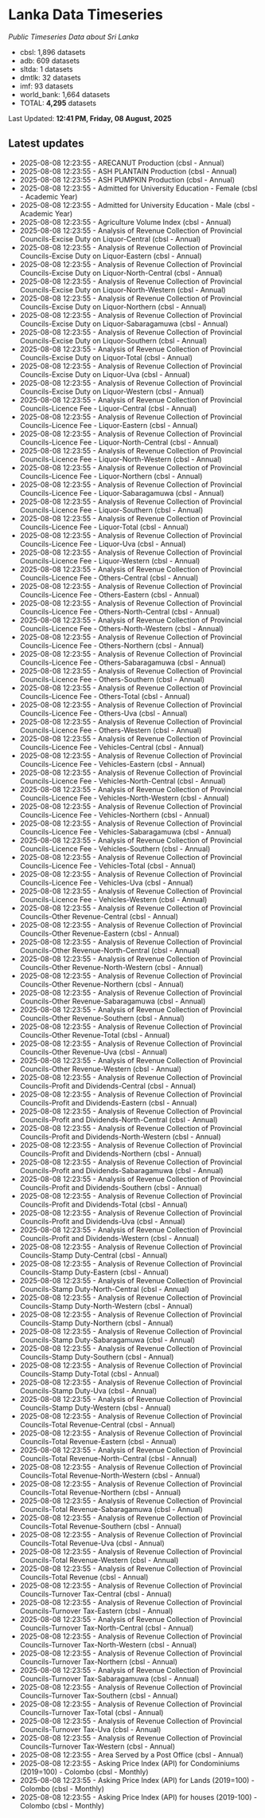 # Lanka Data Timeseries
*Public Timeseries Data about Sri Lanka*

* cbsl: 1,896 datasets
* adb: 609 datasets
* sltda: 1 datasets
* dmtlk: 32 datasets
* imf: 93 datasets
* world_bank: 1,664 datasets
* TOTAL: **4,295** datasets

Last Updated: **12:41 PM, Friday, 08 August, 2025**

## Latest updates

* 2025-08-08 12:23:55 - ARECANUT Production (cbsl - Annual)
* 2025-08-08 12:23:55 - ASH PLANTAIN Production (cbsl - Annual)
* 2025-08-08 12:23:55 - ASH PUMPKIN Production (cbsl - Annual)
* 2025-08-08 12:23:55 - Admitted for University Education - Female (cbsl - Academic Year)
* 2025-08-08 12:23:55 - Admitted for University Education - Male (cbsl - Academic Year)
* 2025-08-08 12:23:55 - Agriculture Volume Index (cbsl - Annual)
* 2025-08-08 12:23:55 - Analysis of Revenue Collection of Provincial Councils-Excise Duty on Liquor-Central (cbsl - Annual)
* 2025-08-08 12:23:55 - Analysis of Revenue Collection of Provincial Councils-Excise Duty on Liquor-Eastern (cbsl - Annual)
* 2025-08-08 12:23:55 - Analysis of Revenue Collection of Provincial Councils-Excise Duty on Liquor-North-Central (cbsl - Annual)
* 2025-08-08 12:23:55 - Analysis of Revenue Collection of Provincial Councils-Excise Duty on Liquor-North-Western (cbsl - Annual)
* 2025-08-08 12:23:55 - Analysis of Revenue Collection of Provincial Councils-Excise Duty on Liquor-Northern (cbsl - Annual)
* 2025-08-08 12:23:55 - Analysis of Revenue Collection of Provincial Councils-Excise Duty on Liquor-Sabaragamuwa (cbsl - Annual)
* 2025-08-08 12:23:55 - Analysis of Revenue Collection of Provincial Councils-Excise Duty on Liquor-Southern (cbsl - Annual)
* 2025-08-08 12:23:55 - Analysis of Revenue Collection of Provincial Councils-Excise Duty on Liquor-Total (cbsl - Annual)
* 2025-08-08 12:23:55 - Analysis of Revenue Collection of Provincial Councils-Excise Duty on Liquor-Uva (cbsl - Annual)
* 2025-08-08 12:23:55 - Analysis of Revenue Collection of Provincial Councils-Excise Duty on Liquor-Western (cbsl - Annual)
* 2025-08-08 12:23:55 - Analysis of Revenue Collection of Provincial Councils-Licence Fee - Liquor-Central (cbsl - Annual)
* 2025-08-08 12:23:55 - Analysis of Revenue Collection of Provincial Councils-Licence Fee - Liquor-Eastern (cbsl - Annual)
* 2025-08-08 12:23:55 - Analysis of Revenue Collection of Provincial Councils-Licence Fee - Liquor-North-Central (cbsl - Annual)
* 2025-08-08 12:23:55 - Analysis of Revenue Collection of Provincial Councils-Licence Fee - Liquor-North-Western (cbsl - Annual)
* 2025-08-08 12:23:55 - Analysis of Revenue Collection of Provincial Councils-Licence Fee - Liquor-Northern (cbsl - Annual)
* 2025-08-08 12:23:55 - Analysis of Revenue Collection of Provincial Councils-Licence Fee - Liquor-Sabaragamuwa (cbsl - Annual)
* 2025-08-08 12:23:55 - Analysis of Revenue Collection of Provincial Councils-Licence Fee - Liquor-Southern (cbsl - Annual)
* 2025-08-08 12:23:55 - Analysis of Revenue Collection of Provincial Councils-Licence Fee - Liquor-Total (cbsl - Annual)
* 2025-08-08 12:23:55 - Analysis of Revenue Collection of Provincial Councils-Licence Fee - Liquor-Uva (cbsl - Annual)
* 2025-08-08 12:23:55 - Analysis of Revenue Collection of Provincial Councils-Licence Fee - Liquor-Western (cbsl - Annual)
* 2025-08-08 12:23:55 - Analysis of Revenue Collection of Provincial Councils-Licence Fee - Others-Central (cbsl - Annual)
* 2025-08-08 12:23:55 - Analysis of Revenue Collection of Provincial Councils-Licence Fee - Others-Eastern (cbsl - Annual)
* 2025-08-08 12:23:55 - Analysis of Revenue Collection of Provincial Councils-Licence Fee - Others-North-Central (cbsl - Annual)
* 2025-08-08 12:23:55 - Analysis of Revenue Collection of Provincial Councils-Licence Fee - Others-North-Western (cbsl - Annual)
* 2025-08-08 12:23:55 - Analysis of Revenue Collection of Provincial Councils-Licence Fee - Others-Northern (cbsl - Annual)
* 2025-08-08 12:23:55 - Analysis of Revenue Collection of Provincial Councils-Licence Fee - Others-Sabaragamuwa (cbsl - Annual)
* 2025-08-08 12:23:55 - Analysis of Revenue Collection of Provincial Councils-Licence Fee - Others-Southern (cbsl - Annual)
* 2025-08-08 12:23:55 - Analysis of Revenue Collection of Provincial Councils-Licence Fee - Others-Total (cbsl - Annual)
* 2025-08-08 12:23:55 - Analysis of Revenue Collection of Provincial Councils-Licence Fee - Others-Uva (cbsl - Annual)
* 2025-08-08 12:23:55 - Analysis of Revenue Collection of Provincial Councils-Licence Fee - Others-Western (cbsl - Annual)
* 2025-08-08 12:23:55 - Analysis of Revenue Collection of Provincial Councils-Licence Fee - Vehicles-Central (cbsl - Annual)
* 2025-08-08 12:23:55 - Analysis of Revenue Collection of Provincial Councils-Licence Fee - Vehicles-Eastern (cbsl - Annual)
* 2025-08-08 12:23:55 - Analysis of Revenue Collection of Provincial Councils-Licence Fee - Vehicles-North-Central (cbsl - Annual)
* 2025-08-08 12:23:55 - Analysis of Revenue Collection of Provincial Councils-Licence Fee - Vehicles-North-Western (cbsl - Annual)
* 2025-08-08 12:23:55 - Analysis of Revenue Collection of Provincial Councils-Licence Fee - Vehicles-Northern (cbsl - Annual)
* 2025-08-08 12:23:55 - Analysis of Revenue Collection of Provincial Councils-Licence Fee - Vehicles-Sabaragamuwa (cbsl - Annual)
* 2025-08-08 12:23:55 - Analysis of Revenue Collection of Provincial Councils-Licence Fee - Vehicles-Southern (cbsl - Annual)
* 2025-08-08 12:23:55 - Analysis of Revenue Collection of Provincial Councils-Licence Fee - Vehicles-Total (cbsl - Annual)
* 2025-08-08 12:23:55 - Analysis of Revenue Collection of Provincial Councils-Licence Fee - Vehicles-Uva (cbsl - Annual)
* 2025-08-08 12:23:55 - Analysis of Revenue Collection of Provincial Councils-Licence Fee - Vehicles-Western (cbsl - Annual)
* 2025-08-08 12:23:55 - Analysis of Revenue Collection of Provincial Councils-Other Revenue-Central (cbsl - Annual)
* 2025-08-08 12:23:55 - Analysis of Revenue Collection of Provincial Councils-Other Revenue-Eastern (cbsl - Annual)
* 2025-08-08 12:23:55 - Analysis of Revenue Collection of Provincial Councils-Other Revenue-North-Central (cbsl - Annual)
* 2025-08-08 12:23:55 - Analysis of Revenue Collection of Provincial Councils-Other Revenue-North-Western (cbsl - Annual)
* 2025-08-08 12:23:55 - Analysis of Revenue Collection of Provincial Councils-Other Revenue-Northern (cbsl - Annual)
* 2025-08-08 12:23:55 - Analysis of Revenue Collection of Provincial Councils-Other Revenue-Sabaragamuwa (cbsl - Annual)
* 2025-08-08 12:23:55 - Analysis of Revenue Collection of Provincial Councils-Other Revenue-Southern (cbsl - Annual)
* 2025-08-08 12:23:55 - Analysis of Revenue Collection of Provincial Councils-Other Revenue-Total (cbsl - Annual)
* 2025-08-08 12:23:55 - Analysis of Revenue Collection of Provincial Councils-Other Revenue-Uva (cbsl - Annual)
* 2025-08-08 12:23:55 - Analysis of Revenue Collection of Provincial Councils-Other Revenue-Western (cbsl - Annual)
* 2025-08-08 12:23:55 - Analysis of Revenue Collection of Provincial Councils-Profit and Dividends-Central (cbsl - Annual)
* 2025-08-08 12:23:55 - Analysis of Revenue Collection of Provincial Councils-Profit and Dividends-Eastern (cbsl - Annual)
* 2025-08-08 12:23:55 - Analysis of Revenue Collection of Provincial Councils-Profit and Dividends-North-Central (cbsl - Annual)
* 2025-08-08 12:23:55 - Analysis of Revenue Collection of Provincial Councils-Profit and Dividends-North-Western (cbsl - Annual)
* 2025-08-08 12:23:55 - Analysis of Revenue Collection of Provincial Councils-Profit and Dividends-Northern (cbsl - Annual)
* 2025-08-08 12:23:55 - Analysis of Revenue Collection of Provincial Councils-Profit and Dividends-Sabaragamuwa (cbsl - Annual)
* 2025-08-08 12:23:55 - Analysis of Revenue Collection of Provincial Councils-Profit and Dividends-Southern (cbsl - Annual)
* 2025-08-08 12:23:55 - Analysis of Revenue Collection of Provincial Councils-Profit and Dividends-Total (cbsl - Annual)
* 2025-08-08 12:23:55 - Analysis of Revenue Collection of Provincial Councils-Profit and Dividends-Uva (cbsl - Annual)
* 2025-08-08 12:23:55 - Analysis of Revenue Collection of Provincial Councils-Profit and Dividends-Western (cbsl - Annual)
* 2025-08-08 12:23:55 - Analysis of Revenue Collection of Provincial Councils-Stamp Duty-Central (cbsl - Annual)
* 2025-08-08 12:23:55 - Analysis of Revenue Collection of Provincial Councils-Stamp Duty-Eastern (cbsl - Annual)
* 2025-08-08 12:23:55 - Analysis of Revenue Collection of Provincial Councils-Stamp Duty-North-Central (cbsl - Annual)
* 2025-08-08 12:23:55 - Analysis of Revenue Collection of Provincial Councils-Stamp Duty-North-Western (cbsl - Annual)
* 2025-08-08 12:23:55 - Analysis of Revenue Collection of Provincial Councils-Stamp Duty-Northern (cbsl - Annual)
* 2025-08-08 12:23:55 - Analysis of Revenue Collection of Provincial Councils-Stamp Duty-Sabaragamuwa (cbsl - Annual)
* 2025-08-08 12:23:55 - Analysis of Revenue Collection of Provincial Councils-Stamp Duty-Southern (cbsl - Annual)
* 2025-08-08 12:23:55 - Analysis of Revenue Collection of Provincial Councils-Stamp Duty-Total (cbsl - Annual)
* 2025-08-08 12:23:55 - Analysis of Revenue Collection of Provincial Councils-Stamp Duty-Uva (cbsl - Annual)
* 2025-08-08 12:23:55 - Analysis of Revenue Collection of Provincial Councils-Stamp Duty-Western (cbsl - Annual)
* 2025-08-08 12:23:55 - Analysis of Revenue Collection of Provincial Councils-Total Revenue-Central (cbsl - Annual)
* 2025-08-08 12:23:55 - Analysis of Revenue Collection of Provincial Councils-Total Revenue-Eastern (cbsl - Annual)
* 2025-08-08 12:23:55 - Analysis of Revenue Collection of Provincial Councils-Total Revenue-North-Central (cbsl - Annual)
* 2025-08-08 12:23:55 - Analysis of Revenue Collection of Provincial Councils-Total Revenue-North-Western (cbsl - Annual)
* 2025-08-08 12:23:55 - Analysis of Revenue Collection of Provincial Councils-Total Revenue-Northern (cbsl - Annual)
* 2025-08-08 12:23:55 - Analysis of Revenue Collection of Provincial Councils-Total Revenue-Sabaragamuwa (cbsl - Annual)
* 2025-08-08 12:23:55 - Analysis of Revenue Collection of Provincial Councils-Total Revenue-Southern (cbsl - Annual)
* 2025-08-08 12:23:55 - Analysis of Revenue Collection of Provincial Councils-Total Revenue-Uva (cbsl - Annual)
* 2025-08-08 12:23:55 - Analysis of Revenue Collection of Provincial Councils-Total Revenue-Western (cbsl - Annual)
* 2025-08-08 12:23:55 - Analysis of Revenue Collection of Provincial Councils-Total Revenue (cbsl - Annual)
* 2025-08-08 12:23:55 - Analysis of Revenue Collection of Provincial Councils-Turnover Tax-Central (cbsl - Annual)
* 2025-08-08 12:23:55 - Analysis of Revenue Collection of Provincial Councils-Turnover Tax-Eastern (cbsl - Annual)
* 2025-08-08 12:23:55 - Analysis of Revenue Collection of Provincial Councils-Turnover Tax-North-Central (cbsl - Annual)
* 2025-08-08 12:23:55 - Analysis of Revenue Collection of Provincial Councils-Turnover Tax-North-Western (cbsl - Annual)
* 2025-08-08 12:23:55 - Analysis of Revenue Collection of Provincial Councils-Turnover Tax-Northern (cbsl - Annual)
* 2025-08-08 12:23:55 - Analysis of Revenue Collection of Provincial Councils-Turnover Tax-Sabaragamuwa (cbsl - Annual)
* 2025-08-08 12:23:55 - Analysis of Revenue Collection of Provincial Councils-Turnover Tax-Southern (cbsl - Annual)
* 2025-08-08 12:23:55 - Analysis of Revenue Collection of Provincial Councils-Turnover Tax-Total (cbsl - Annual)
* 2025-08-08 12:23:55 - Analysis of Revenue Collection of Provincial Councils-Turnover Tax-Uva (cbsl - Annual)
* 2025-08-08 12:23:55 - Analysis of Revenue Collection of Provincial Councils-Turnover Tax-Western (cbsl - Annual)
* 2025-08-08 12:23:55 - Area Served by a Post Office (cbsl - Annual)
* 2025-08-08 12:23:55 - Asking Price Index (API) for Condominiums (2019=100) - Colombo (cbsl - Monthly)
* 2025-08-08 12:23:55 - Asking Price Index (API) for Lands (2019=100) - Colombo (cbsl - Monthly)
* 2025-08-08 12:23:55 - Asking Price Index (API) for houses (2019-100) - Colombo (cbsl - Monthly)